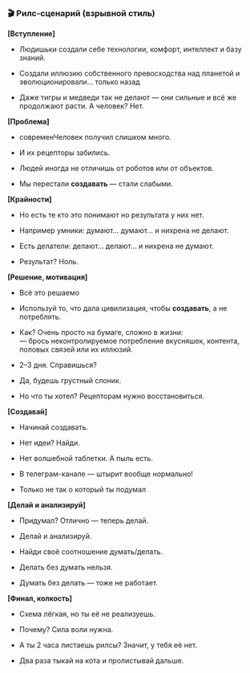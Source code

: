 ### 🎬 Рилс-сценарий (взрывной стиль)

**[Вступление]**

- Людишьки создали себе технологии, комфорт, интеллект и базу знаний.
    
- Создали иллюзию собственного превосходства над планетой и эволюционировали... только назад
    
- Даже тигры и медведи так не делают — они сильные  и всё же продолжают расти. А человек? Нет.
    

**[Проблема]**

- современЧеловек получил слишком много.
    
- И их рецепторы забились.
    
- Людей иногда не отличишь от роботов или от объектов.
    
- Мы перестали **создавать** — стали слабыми.
    

**[Крайности]**
- Но есть те кто это понимают но результата у них нет.
	
- Например умники: думают… думают… и нихрена не делают.
    
- Есть делатели: делают… делают… и нихрена не думают.
    
- Результат? Ноль.
    

**[Решение, мотивация]**
- Всё это решаемо
	
- Используй то, что дала цивилизация, чтобы **создавать**, а не потреблять.
    
- Как? Очень просто на бумаге, сложно в жизни:  
    — брось неконтролируемое потребление вкусняшек, контента, половых связей или их иллюзий.
    
- 2–3 дня. Справишься?
    
- Да, будешь грустный слоник.
    
- Но что ты хотел? Рецепторам нужно восстановиться.
    

**[Создавай]**

- Начинай создавать.
    
- Нет идеи? Найди.
    
- Нет волшебной таблетки. А пыль есть.
    
- В телеграм-канале — штырит вообще нормально! 
	
- Только не так о который ты подумал
    

**[Делай и анализируй]**

- Придумал? Отлично — теперь делай.
    
- Делай и анализируй.
    
- Найди своё соотношение думать/делать.
    
- Делать без думать нельзя.
    
- Думать без делать — тоже не работает.
    

**[Финал, колкость]**

- Схема лёгкая, но ты её не реализуешь.
    
- Почему? Сила воли нужна.
    
- А ты 2 часа листаешь рилсы? Значит, у тебя её нет.
    
- Два раза тыкай на кота и пролистывай дальше.